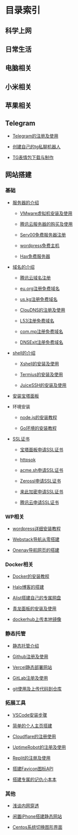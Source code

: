 # 目录索引


<script setup>
import { gfw } from '/.vitepress/theme/lists/gfw'
import { daily } from '/.vitepress/theme/lists/daily'
import { computer } from '/.vitepress/theme/lists/computer'
import { mi } from '/.vitepress/theme/lists/mi'
import { iPhone } from '/.vitepress/theme/lists/iPhone'
</script>

## 科学上网

<lists v-for="{ items } in gfw" :items="items" />


## 日常生活


<lists v-for="{ title , items } in daily" :title="title" :items="items" />





## 电脑相关


<lists v-for="{ title , items } in computer" :title="title" :items="items" />





## 小米相关


<lists v-for="{ items } in mi" :items="items" />




## 苹果相关




<lists v-for="{  title , items } in iPhone" :title="title" :items="items" />




## Telegram

* [Telegram的注册及使用](../telegram/tg)

* [创建自己的tg私聊机器人](../telegram/tgbot)

* [TG表情包下载与制作](../telegram/sticker)





## 网站搭建



### 基础


* [服务器的介绍](../website/Server/)

   * [VMware虚拟机安装及使用](../website/VMware)

   * [腾讯云服务器的购买及使用](../website/Server/tencent)

   * [Serv00免费服务器注册](../website/Server/Serv00.md)

   * [wordpress免费主机](../website/Server/wordpress.md)

   * [Hax免费服务器](../website/Server/hax.md)

* [域名的介绍](../website/domain/)

    * [腾讯云域名注册](../website/domain/tencent.md)

    * [eu.org注册免费域名](../website/domain/eu.md)

    * [us.kg注册免费域名](../website/domain/uskg.md)

    * [ClouDNS的注册及使用](../website/domain/cloudns.md)

    * [L53注册免费域名](../website/domain/l53.md)

    * [com.mp注册免费域名](../website/domain/commp.md)

    * [DNSExit注册免费域名](../website/domain/dnsexit.md)


* [shell的介绍](../website/shell/)

    * [Xshell的安装及使用](../website/shell/Xshell.md)

    * [Termius的安装及使用](../website/shell/Termius.md)

    * [JuiceSSH的安装及使用](../website/shell/JuiceSSH.md)

* [安装宝塔面板](../website/BT)

* 环境安装

    * [node.js的安装教程](../website/nodejs)

    * [Go环境的安装教程](../website/go)

* [SSL证书](../website/ssl/)

    * [宝塔面板申请SSL证书](../website/ssl/bt.md)

    * [httpsok](https://httpsok.com/doc/guide/apply.html)

    * [acme.sh申请SSL证书](../website/ssl/acmesh.md)

    * [Zerossl申请SSL证书](../website/ssl/zerossl.md)

    * [来此加密申请SSL证书](../website/ssl/laici.md)

    * [腾讯云申请SSL证书](../website/ssl/tencent.md)

### WP相关

* [wordpress详细安装教程](../website/wordpress)

* [Webstack导航从零搭建](../website/WebStack)

* [Onenav导航网页的搭建](../website/onenav)


### Docker相关

* [Docker的安装教程](../website/docker)

* [Halo博客的搭建](../website/Halo)

* [Alist搭建自己的专属网盘](../website/Alist)

* [青龙面板的安装及使用](../website/qinglong)

* [dockerhub上传本地镜像](../website/dockerhub)



### 静态托管

* [静态托管介绍](../website/pages/)

* [Github注册及使用](../website/pages/github)

* [Vercel静态部署网站](../website/pages/vercel)

* [GitLab注册及使用](../website/pages/gitlab)

* [git使用及上传代码到仓库](../website/pages/git)


### 拓展工具


* [VSCode安装步骤](../website/VSCode)

* [简单的个人主页搭建](../website/home)

* [Cloudflare的注册使用](../website/cloudflare)

* [UptimeRobot的注册及使用](../website/uptimerobot)

* [Replit的注册及使用](../website/Replit)

* [搭建Favicon图标API](../website/Favicon)

* [搭建专属的记仇小本本](../website/heng)





### 其他

* [浅谈内网穿透](../website/NAT)

* [闲置iPhone搭建静态网站](../website/ish)

* [Centos系统切换图形界面](../website/Centos)







